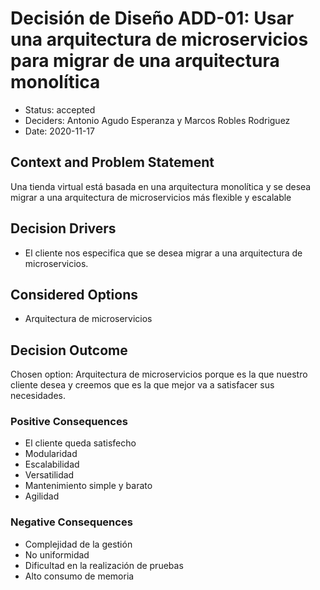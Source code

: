 # Decisión de Diseño ADD-01: Usar una arquitectura de microservicios para migrar de una arquitectura monolítica

* Status: accepted  <!-- optional -->
* Deciders: Antonio Agudo Esperanza y Marcos Robles Rodriguez<!-- optional -->
* Date: 2020-11-17 <!-- optional -->

## Context and Problem Statement

Una tienda virtual está basada en una arquitectura monolítica y se desea migrar a una arquitectura de microservicios más flexible y escalable

## Decision Drivers <!-- optional -->

* El cliente nos especifica que se desea migrar a una arquitectura de microservicios.

## Considered Options

* Arquitectura de microservicios

## Decision Outcome

Chosen option: Arquitectura de microservicios porque es la que nuestro cliente desea y creemos que es la que mejor va a satisfacer sus necesidades.

### Positive Consequences <!-- optional -->

* El cliente queda satisfecho
* Modularidad
* Escalabilidad
* Versatilidad
* Mantenimiento simple y barato
* Agilidad

### Negative Consequences <!-- optional -->

* Complejidad de la gestión 
* No uniformidad
* Dificultad en la realización de pruebas
* Alto consumo de memoria

